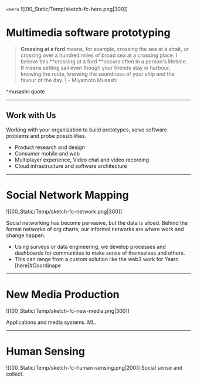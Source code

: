 `<Hero`
![[00_Static/Temp/sketch-fc-hero.png|300]]

# Multimedia software prototyping

> **Crossing at a ford** means, for example, crossing the sea at a strait, or crossing over a hundred miles of broad sea at a crossing place. I believe this **crossing at a ford **occurs often in a person's lifetime. It means setting sail even though your friends stay in harbour, knowing the route, knowing the soundness of your ship and the favour of the day.
> \ - Miyamoto Musashi

^musashi-quote

---

## Work with Us

Working with your organization to build prototypes, solve software problems and probe possibilities.

-   Product research and design
-   Consumer mobile and web
-   Multiplayer experience, Video chat and video recording
-   Cloud infrastructure and software architecture

---

# Social Network Mapping

![[00_Static/Temp/sketch-fc-network.png|300]]

Social networking has become pervasive, but the data is siloed. Behind the formal networks of org charts, our informal networks are where work and change happen.

-   Using surveys or data engineering, we develop processes and dashboards for communities to make sense of themselves and others.
-   This can range from a custom solution like the web3 work for Yearn [here]#Coordinape

---

# New Media Production

![[00_Static/Temp/sketch-fc-new-media.png|300]]

Applications and media systems. ML.

---

# Human Sensing

![[00_Static/Temp/sketch-fc-human-sensing.png|200]]
Social sense and collect.
